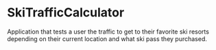# SkiTrafficCalculator
Application that tests a user the traffic to get to their favorite ski resorts depending on their current location and what ski pass they purchased. 
